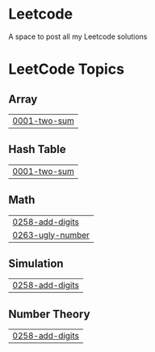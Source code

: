 # Leetcode
A space to post all my Leetcode solutions

<!---LeetCode Topics Start-->
# LeetCode Topics
## Array
|  |
| ------- |
| [0001-two-sum](https://github.com/meghavinodkumar/Leetcode/tree/master/0001-two-sum) |
## Hash Table
|  |
| ------- |
| [0001-two-sum](https://github.com/meghavinodkumar/Leetcode/tree/master/0001-two-sum) |
## Math
|  |
| ------- |
| [0258-add-digits](https://github.com/meghavinodkumar/Leetcode/tree/master/0258-add-digits) |
| [0263-ugly-number](https://github.com/meghavinodkumar/Leetcode/tree/master/0263-ugly-number) |
## Simulation
|  |
| ------- |
| [0258-add-digits](https://github.com/meghavinodkumar/Leetcode/tree/master/0258-add-digits) |
## Number Theory
|  |
| ------- |
| [0258-add-digits](https://github.com/meghavinodkumar/Leetcode/tree/master/0258-add-digits) |
<!---LeetCode Topics End-->